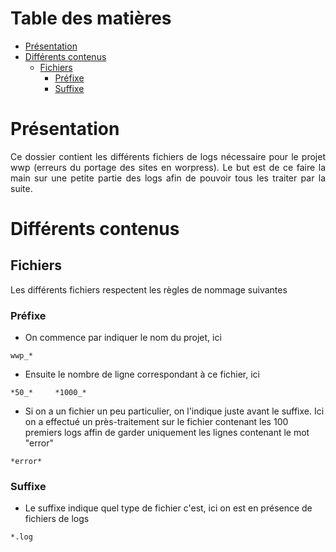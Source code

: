 # Table des matières

- [Présentation](#présentation)
- [Différents contenus](#différents-contenus)
  * [Fichiers](#fichiers)
    + [Préfixe](#préfixe)
    + [Suffixe](#suffixe)

# Présentation

<p align="justify">Ce dossier contient les différents fichiers de logs nécessaire pour le projet wwp
(erreurs du portage des sites en worpress). Le but est de ce faire la main sur une petite partie des logs afin de pouvoir
tous les traiter par la suite.</p>

# Différents contenus

## Fichiers

Les différents fichiers respectent les règles de nommage suivantes

### Préfixe

* On commence par indiquer le nom du projet, ici
```
wwp_*
```

* Ensuite le nombre de ligne correspondant à ce fichier, ici
```
*50_*     *1000_*
```

* Si on a un fichier un peu particulier, on l'indique juste avant le suffixe. Ici on a effectué un près-traitement sur le fichier contenant les 100 premiers logs affin de garder uniquement les lignes contenant le mot "error"
```
*error*
```

### Suffixe

* Le suffixe indique quel type de fichier c'est, ici on est en présence de fichiers de logs
```
*.log
```
